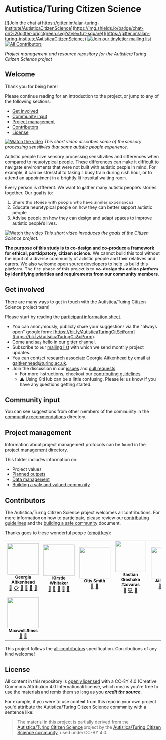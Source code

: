 # Autistica/Turing Citizen Science
[![Join the chat at https://gitter.im/alan-turing-institute/AutisticaCitizenScience](https://img.shields.io/badge/chat-on%20gitter-brightgreen.svg?style=flat-square)](https://gitter.im/alan-turing-institute/AutisticaCitizenScience)
[![Join our tinyletter mailing list](https://img.shields.io/badge/receive-our%20newsletter%20❤%EF%B8%8F-blueviolet.svg?style=flat-square)](https://tinyletter.com/AutisticaTuringCitizenScience)
[![All Contributors](https://img.shields.io/badge/all_contributors-5-orange.svg?style=flat-square)](#contributors)

*Project management and resource repository for the Autistica/Turing Citizen Science project*

## Welcome

Thank you for being here!

Please continue reading for an introduction to the project, or jump to any of the following sections:

* [Get involved](#get-involved)
* [Community input](#community-input)
* [Project management](#project-management)
* [Contributors](#contributors)
* [License](#license)

[![Watch the video](https://img.youtube.com/vi/rP1S8ip4VVE/maxresdefault.jpg)](https://youtu.be/rP1S8ip4VVE)
*This short video describes some of the sensory processing sensitivies that some autistic people experience.*

Autistic people have sensory processing sensitivities and differences when compared to neurotypical people.
These differences can make it difficult to navigate environments that were not built with autistic people in mind.
For example, it can be stressful to taking a busy train during rush hour, or to attend an appointment in a brightly lit hospital waiting room.

Every person is different.
We want to gather many autistic people’s stories together.
Our goal is to:
1. Share the stories with people who have similar experiences
2. Educate neurotypical people on how they can better support autistic people
3. Advise people on how they can design and adapt spaces to improve autistic people’s lives.

[![Watch the video](https://img.youtube.com/vi/p9tfhgVUuQE/maxresdefault.jpg)](https://youtu.be/p9tfhgVUuQE)
*This short video introduces the goals of the Citizen Science project.*

**The purpose of this study is to co-design and co-produce a framework for ethical, participatory, citizen science.**
We cannot build this tool without the input of a diverse community of autistic people and their relatives and carers.
We also welcome open source developers to help us build this platform.
The first phase of this project is to **co-design the online platform by identifying priorities and requirements from our community members**.

## Get involved

There are many ways to get in touch with the Autistica/Turing Citizen Science project team!

Please start by reading the [participant information sheet](project-management/participant-information-sheet.md).

- You can anonymously, publicly share your suggestions via the "always open" google form: [https://bit.ly/AutisticaTuringCitSciForm](https://bit.ly/AutisticaTuringCitSciForm).
- Come and say hello in our [gitter channel](https://gitter.im/alan-turing-institute/AutisticaCitizenScience).
- Subscribe to our [mailing list](https://tinyletter.com/AutisticaTuringCitizenScience) with which we send monthly project updates.
- You can contact research associate Georgia Aitkenhead by email at [gaitkenhead@turing.ac.uk](mailto:gaitkenhead@turing.ac.uk).
- Join the discussion in our [issues][aut-cit-sci-issues] and [pull requests][aut-cit-sci-prs].
  - For more instructions, checkout our [contributing guidelines](https://github.com/alan-turing-institute/AutisticaCitizenScience/blob/master/CONTRIBUTING.md).
  - ⚠️ Using GitHub can be a little confusing.
  Please let us know if you have any questions getting started.

## Community input

You can see suggestions from other members of the community in the [community recommendations](community-recommendations) directory.

## Project management

Information about project management protocols can be found in the [project management](project-management) directory.

This folder includes information on:

* [Project values](project-management/project-values.md)
* [Planned outputs](project-management/planned-outputs.md)
* [Data management](project-management/data-management.md)
* [Building a safe and valued community](project-management/building-a-safe-community.md)

## Contributors

The Autistica/Turing Citizen Science project welcomes all contributions.
For more information on how to participate, please review our [contributing guidelines](https://github.com/alan-turing-institute/AutisticaCitizenScience/blob/master/CONTRIBUTING.md) and the [building a safe community](project-management/building-a-safe-community.md) document.

Thanks goes to these wonderful people ([emoji key](https://github.com/all-contributors/all-contributors#emoji-key)):

<!-- ALL-CONTRIBUTORS-LIST:START - Do not remove or modify this section -->
<!-- prettier-ignore-start -->
<!-- markdownlint-disable -->
<table>
  <tr>
    <td align="center"><a href="https://github.com/GeorgiaHCA"><img src="https://avatars1.githubusercontent.com/u/46889966?v=4" width="100px;" alt=""/><br /><sub><b>Georgia Aitkenhead</b></sub></a><br /><a href="https://github.com/alan-turing-institute/AutisticaCitizenScience/commits?author=GeorgiaHCA" title="Documentation">📖</a> <a href="#eventOrganizing-GeorgiaHCA" title="Event Organizing">📋</a> <a href="#ideas-GeorgiaHCA" title="Ideas, Planning, & Feedback">🤔</a> <a href="#projectManagement-GeorgiaHCA" title="Project Management">📆</a> <a href="https://github.com/alan-turing-institute/AutisticaCitizenScience/pulls?q=is%3Apr+reviewed-by%3AGeorgiaHCA" title="Reviewed Pull Requests">👀</a> <a href="#talk-GeorgiaHCA" title="Talks">📢</a></td>
    <td align="center"><a href="https://whitakerlab.github.io"><img src="https://avatars1.githubusercontent.com/u/3626306?v=4" width="100px;" alt=""/><br /><sub><b>Kirstie Whitaker</b></sub></a><br /><a href="https://github.com/alan-turing-institute/AutisticaCitizenScience/commits?author=KirstieJane" title="Documentation">📖</a> <a href="#ideas-KirstieJane" title="Ideas, Planning, & Feedback">🤔</a> <a href="#projectManagement-KirstieJane" title="Project Management">📆</a> <a href="https://github.com/alan-turing-institute/AutisticaCitizenScience/pulls?q=is%3Apr+reviewed-by%3AKirstieJane" title="Reviewed Pull Requests">👀</a> <a href="#talk-KirstieJane" title="Talks">📢</a></td>
    <td align="center"><img src="https://avatars1.githubusercontent.com/u/46889966?v=4" width="100px;" alt=""/><br /><sub><b>Otis Smith</b></sub><br /><a href="#ideas" title="Ideas, Planning, & Feedback">🤔</a> <a href="https://github.com/alan-turing-institute/AutisticaCitizenScience/pulls?q=is%3Apr+reviewed-by%3A" title="Reviewed Pull Requests">👀</a></td>
    <td align="center"><a href="https://tzovar.as"><img src="https://avatars1.githubusercontent.com/u/674899?v=4" width="100px;" alt=""/><br /><sub><b>Bastian Greshake Tzovaras</b></sub></a><br /><a href="#ideas-gedankenstuecke" title="Ideas, Planning, & Feedback">🤔</a> <a href="https://github.com/alan-turing-institute/AutisticaCitizenScience/commits?author=gedankenstuecke" title="Code">💻</a> <a href="https://github.com/alan-turing-institute/AutisticaCitizenScience/commits?author=gedankenstuecke" title="Documentation">📖</a></td>
    <td align="center"><a href="https://github.com/JamesSCTJ"><img src="https://avatars3.githubusercontent.com/u/60160241?v=4" width="100px;" alt=""/><br /><sub><b>JamesSCTJ</b></sub></a><br /><a href="#ideas-JamesSCTJ" title="Ideas, Planning, & Feedback">🤔</a> <a href="https://github.com/alan-turing-institute/AutisticaCitizenScience/pulls?q=is%3Apr+reviewed-by%3AJamesSCTJ" title="Reviewed Pull Requests">👀</a> <a href="https://github.com/alan-turing-institute/AutisticaCitizenScience/commits?author=JamesSCTJ" title="Documentation">📖</a> <a href="#design-JamesSCTJ" title="Design">🎨</a></td>
    <td align="center"><a href="https://github.com/ThomasAJR"><img src="https://avatars2.githubusercontent.com/u/55509495?v=4" width="100px;" alt=""/><br /><sub><b>ThomasAJR</b></sub></a><br /><a href="#ideas-ThomasAJR" title="Ideas, Planning, & Feedback">🤔</a> <a href="https://github.com/alan-turing-institute/AutisticaCitizenScience/pulls?q=is%3Apr+reviewed-by%3AThomasAJR" title="Reviewed Pull Requests">👀</a> <a href="https://github.com/alan-turing-institute/AutisticaCitizenScience/commits?author=ThomasAJR" title="Documentation">📖</a> <a href="#design-ThomasAJR" title="Design">🎨</a> <a href="#userTesting-ThomasAJR" title="User Testing">📓</a></td>
  </tr>
  <tr>
    <td align="center"><a href="https://github.com/MaxwellRiess"><img src="https://avatars3.githubusercontent.com/u/8421799?v=4" width="100px;" alt=""/><br /><sub><b>Maxwell Riess</b></sub></a><br /><a href="#ideas-MaxwellRiess" title="Ideas, Planning, & Feedback">🤔</a> <a href="https://github.com/alan-turing-institute/AutisticaCitizenScience/pulls?q=is%3Apr+reviewed-by%3AMaxwellRiess" title="Reviewed Pull Requests">👀</a></td>
  </tr>
</table>

<!-- markdownlint-enable -->
<!-- prettier-ignore-end -->
<!-- ALL-CONTRIBUTORS-LIST:END -->

This project follows the [all-contributors](https://github.com/all-contributors/all-contributors) specification.
Contributions of any kind welcome!

## License

All content in this repository is [openly licensed](LICENSE) with a CC-BY 4.0 (Creative Commons Attribution 4.0 International) license, which means you're free to use the materials and remix them so long as you ***credit the source***.

For example, if you were to use content from this repo in your own project you'd attribute the Autistica/Turing Citizen Science community with a sentence like:

> The material in this project is partially derived from the [Autistica/Turing Citizen Science][aut-cit-sci-repo] project by the [Autistica/Turing Citizen Science community](https://github.com/alan-turing-institute/AutisticaCitizenScience/blob/master/contributors.md), used under CC-BY 4.0.


[aut-cit-sci-repo]: https://github.com/alan-turing-institute/AutisticaCitizenScience
[aut-cit-sci-issues]: https://github.com/alan-turing-institute/AutisticaCitizenScience/issues
[aut-cit-sci-prs]: https://github.com/alan-turing-institute/AutisticaCitizenScience/pulls
[aut-cit-sci-labels]: https://github.com/alan-turing-institute/AutisticaCitizenScience/labels
